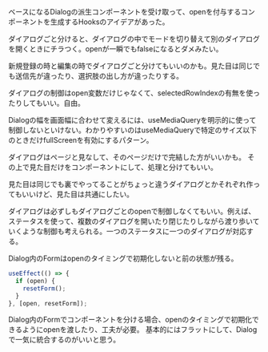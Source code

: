 ベースになるDialogの派生コンポーネントを受け取って、openを付与するコンポーネントを生成するHooksのアイデアがあった。

ダイアログごと分けると、ダイアログの中でモードを切り替えて別のダイアログを開くときにチラつく。openが一瞬でもfalseになるとダメみたい。

新規登録の時と編集の時でダイアログごと分けてもいいのかも。見た目は同じでも送信先が違ったり、選択肢の出し方が違ったりする。

ダイアログの制御はopen変数だけじゃなくて、selectedRowIndexの有無を使ったりしてもいい。自由。

Dialogの幅を画面幅に合わせて変えるには、useMediaQueryを明示的に使って制御しないといけない。わかりやすいのはuseMediaQueryで特定のサイズ以下のときだけfullScreenを有効にするパターン。

ダイアログはページと見なして、そのページだけで完結した方がいいかも。
その上で見た目だけをコンポーネントにして、処理と分けてもいい。

見た目は同じでも裏でやってることがちょっと違うダイアログとかそれぞれ作ってもいいけど、見た目は共通にしたい。

ダイアログは必ずしもダイアログごとのopenで制御しなくてもいい。例えば、ステータスを使って、複数のダイアログを開いたり閉じたりしながら渡り歩いていくような制御も考えられる。一つのステータスに一つのダイアログが対応する。

Dialog内のFormはopenのタイミングで初期化しないと前の状態が残る。

```js
useEffect(() => {
  if (open) {
    resetForm();
  }
}, [open, resetForm]);
```

Dialog内のFormでコンポーネントを分ける場合、openのタイミングで初期化できるようにopenを渡したり、工夫が必要。
基本的にはフラットにして、Dialogで一気に統合するのがいいと思う。
